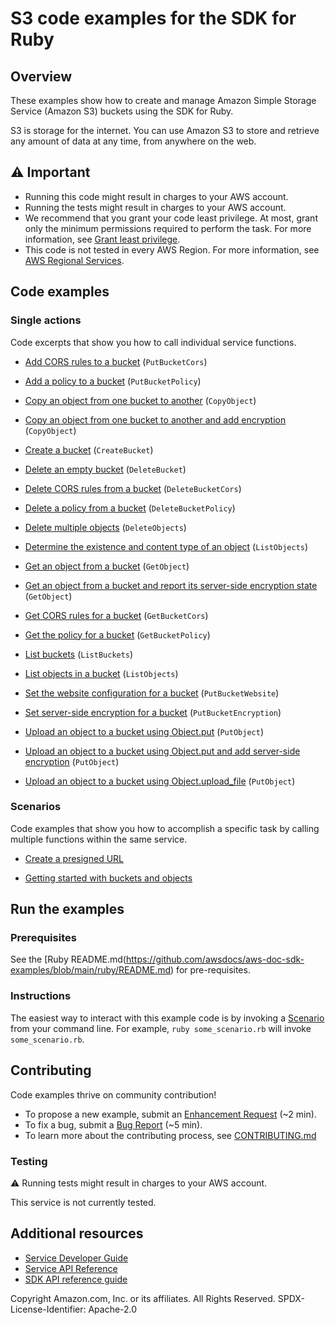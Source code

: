 # S3 code examples for the SDK for Ruby
## Overview
These examples show how to create and manage Amazon Simple Storage Service (Amazon S3) buckets using the SDK for Ruby.

S3 is storage for the internet. You can use Amazon S3 to store and retrieve any amount of data at any time, from anywhere on the web.

## ⚠️ Important
* Running this code might result in charges to your AWS account. 
* Running the tests might result in charges to your AWS account.
* We recommend that you grant your code least privilege. At most, grant only the minimum permissions required to perform the task. For more information, see [Grant least privilege](https://docs.aws.amazon.com/IAM/latest/UserGuide/best-practices.html#grant-least-privilege). 
* This code is not tested in every AWS Region. For more information, see [AWS Regional Services](https://aws.amazon.com/about-aws/global-infrastructure/regional-product-services).

## Code examples

### Single actions
Code excerpts that show you how to call individual service functions.

* [Add CORS rules to a bucket](bucket_cors.rb) (`PutBucketCors`)

* [Add a policy to a bucket](bucket_policy.rb) (`PutBucketPolicy`)

* [Copy an object from one bucket to another](object_copy.rb) (`CopyObject`)

* [Copy an object from one bucket to another and add encryption](object_copy_encrypt.rb) (`CopyObject`)

* [Create a bucket](bucket_create.rb) (`CreateBucket`)

* [Delete an empty bucket](scenario_getting_started.rb) (`DeleteBucket`)

* [Delete CORS rules from a bucket](bucket_cors.rb) (`DeleteBucketCors`)

* [Delete a policy from a bucket](bucket_policy.rb) (`DeleteBucketPolicy`)

* [Delete multiple objects](scenario_getting_started.rb) (`DeleteObjects`)

* [Determine the existence and content type of an object](object_exists.rb) (`ListObjects`)

* [Get an object from a bucket](object_get.rb) (`GetObject`)

* [Get an object from a bucket and report its server-side encryption state](object_get_encryption.rb) (`GetObject`)

* [Get CORS rules for a bucket](bucket_cors.rb) (`GetBucketCors`)

* [Get the policy for a bucket](bucket_policy.rb) (`GetBucketPolicy`)

* [List buckets](bucket_list.rb) (`ListBuckets`)

* [List objects in a bucket](bucket_list_objects.rb) (`ListObjects`)

* [Set the website configuration for a bucket](bucket_put_website.rb) (`PutBucketWebsite`)

* [Set server-side encryption for a bucket](bucket_put_encryption.rb) (`PutBucketEncryption`)

* [Upload an object to a bucket using Object.put](object_put.rb) (`PutObject`)

* [Upload an object to a bucket using Object.put and add server-side encryption](object_put_sse.rb) (`PutObject`)

* [Upload an object to a bucket using Object.upload_file](object_put.rb) (`PutObject`)



### Scenarios
Code examples that show you how to accomplish a specific task by calling multiple functions within the same service.

* [Create a presigned URL](object_presigned_url_upload.rb)

* [Getting started with buckets and objects](scenario_getting_started.rb)





## Run the examples

### Prerequisites

See the [Ruby README.md(https://github.com/awsdocs/aws-doc-sdk-examples/blob/main/ruby/README.md) for pre-requisites.

### Instructions
The easiest way to interact with this example code is by invoking a [Scenario](#Scenarios) from your command line. For example, `ruby some_scenario.rb` will invoke `some_scenario.rb`.

## Contributing
Code examples thrive on community contribution!

* To propose a new example, submit an [Enhancement Request](https://github.com/awsdocs/aws-doc-sdk-examples/issues/new?assignees=octocat&labels=type%2Fenhancement&template=enhancement.yaml&title=%5BEnhancement%5D%3A+%3CDESCRIPTIVE+TITLE+HERE%3E) (~2 min).
* To fix a bug, submit a [Bug Report](https://github.com/awsdocs/aws-doc-sdk-examples/issues/new?assignees=octocat&labels=type%2Fbug&template=bug.yaml&title=%5BBug%5D%3A+%3CDESCRIPTIVE+TITLE+HERE%3E) (~5 min).
* To learn more about the contributing process, see [CONTRIBUTING.md](../../../CONTRIBUTING.md)
### Testing
⚠️ Running tests might result in charges to your AWS account.

This service is not currently tested.

## Additional resources
* [Service Developer Guide](https://docs.aws.amazon.com/sdk-for-ruby/v3/developer-guide/welcome.html)
* [Service API Reference](https://docs.aws.amazon.com/sdk-for-ruby/v3/api/)
* [SDK API reference guide](https://aws.amazon.com/developer/language/ruby/)

Copyright Amazon.com, Inc. or its affiliates. All Rights Reserved. SPDX-License-Identifier: Apache-2.0

